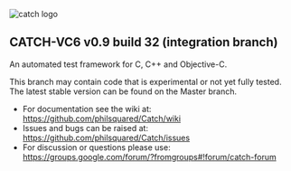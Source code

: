 ![catch logo](https://raw.github.com/philsquared/Catch/Integration/catch-logo-small.png)

## CATCH-VC6 v0.9 build 32 (integration branch)
An automated test framework for C, C++ and Objective-C.

This branch may contain code that is experimental or not yet fully tested.
The latest stable version can be found on the Master branch.

* For documentation see the wiki at: https://github.com/philsquared/Catch/wiki
* Issues and bugs can be raised at: https://github.com/philsquared/Catch/issues
* For discussion or questions please use: https://groups.google.com/forum/?fromgroups#!forum/catch-forum
